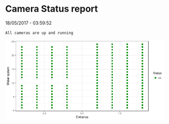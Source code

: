 Camera Status report
================
18/05/2017 - 03:59:52

    All cameras are up and running

![](camreport_files/figure-markdown_github/unnamed-chunk-2-1.png)
